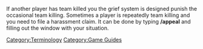 If another player has team killed you the grief system is designed
punish the occasional team killing. Sometimes a player is repeatedly
team killing and you need to file a harassment claim. It can be done by
typing **/appeal** and filling out the window with your situation.

[Category:Terminology](/Category:Terminology "wikilink") [Category:Game
Guides](/Category:Game_Guides "wikilink")
